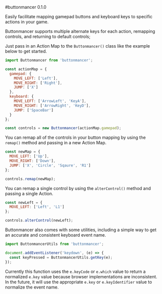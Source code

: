 #buttonmancer 0.1.0

Easily facilitate mapping gamepad buttons and keyboard keys to specific actions in your game.

Buttonmancer supports multiple alternate keys for each action, remapping controls, and returning to default controls;

Just pass in an Action Map to the `Buttonmancer()` class like the example below to get started.

```js
import Buttonmancer from 'buttonmancer';

const actionMap = {
  gamepad: {
    MOVE_LEFT: ['Left'],
    MOVE_RIGHT: ['Right'],
    JUMP: ['X']
  },
  keyboard: {
    MOVE_LEFT: ['ArrowLeft', 'KeyA'],
    MOVE_RIGHT: ['ArrowRight', 'KeyD'],
    JUMP: ['SpaceBar']
  }
};

const controls = new Buttonmancer(actionMap.gamepad);
```

You can remap all of the controls in your button mapping by using the `remap()` method and passing in a new Action Map.

```js
const newMap = {
  MOVE_LEFT: ['Up'],
  MOVE_RIGHT: ['Down'],
  JUMP: ['X', 'Circle', 'Sqaure', 'R1']
};

controls.remap(newMap);
```

You can remap a single control by using the `alterControl()` method and passing a single Action.

```js
const newLeft = {
  MOVE_LEFT: ['Left', 'L1']
};

controls.alterControl(newLeft);
```
Buttonmancer also comes with some utilities, including a simple way to get an accurate and consistent keyboard event name.

```js
import ButtonmancerUtils from 'buttonmancer';

document.addEventListener('keydown', (e) => {
  const keyPressed = ButtonmancerUtils.getKey(e);
});
```
Currently this function uses the `e.keyCode` or `e.which` value to return a normalized `e.key` value because browser implementations are inconsistent. In the future, it will use the appropriate `e.key` or `e.keyIdentifier` value to normalize the event name.
